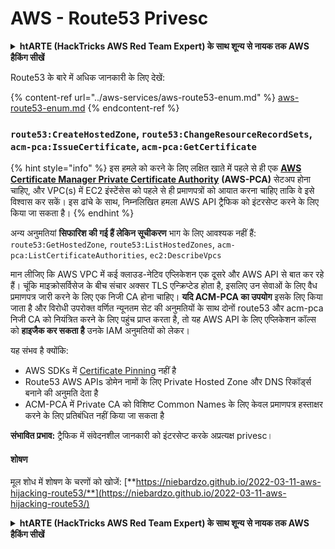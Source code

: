 # AWS - Route53 Privesc

<details>

<summary><strong>htARTE (HackTricks AWS Red Team Expert) के साथ शून्य से नायक तक AWS हैकिंग सीखें</strong></summary>

HackTricks का समर्थन करने के अन्य तरीके:

* यदि आप अपनी **कंपनी का विज्ञापन HackTricks में देखना चाहते हैं** या **HackTricks को PDF में डाउनलोड करना चाहते हैं** तो [**सब्सक्रिप्शन प्लान्स**](https://github.com/sponsors/carlospolop) देखें!
* [**आधिकारिक PEASS & HackTricks स्वैग**](https://peass.creator-spring.com) प्राप्त करें
* [**The PEASS Family**](https://opensea.io/collection/the-peass-family) की खोज करें, हमारा विशेष [**NFTs**](https://opensea.io/collection/the-peass-family) संग्रह
* 💬 [**Discord समूह**](https://discord.gg/hRep4RUj7f) में **शामिल हों** या [**telegram समूह**](https://t.me/peass) या **Twitter** पर मुझे 🐦 [**@carlospolopm**](https://twitter.com/carlospolopm) **का पालन करें**.
* [**HackTricks**](https://github.com/carlospolop/hacktricks) और [**HackTricks Cloud**](https://github.com/carlospolop/hacktricks-cloud) github रेपोज़ में PRs सबमिट करके अपनी हैकिंग ट्रिक्स साझा करें.

</details>

Route53 के बारे में अधिक जानकारी के लिए देखें:

{% content-ref url="../aws-services/aws-route53-enum.md" %}
[aws-route53-enum.md](../aws-services/aws-route53-enum.md)
{% endcontent-ref %}

### `route53:CreateHostedZone`, `route53:ChangeResourceRecordSets`, `acm-pca:IssueCertificate`, `acm-pca:GetCertificate`

{% hint style="info" %}
इस हमले को करने के लिए लक्षित खाते में पहले से ही एक [**AWS Certificate Manager Private Certificate Authority**](https://aws.amazon.com/certificate-manager/private-certificate-authority/) **(AWS-PCA)** सेटअप होना चाहिए, और VPC(s) में EC2 इंस्टेंसेस को पहले से ही प्रमाणपत्रों को आयात करना चाहिए ताकि वे इसे विश्वास कर सकें। इस ढांचे के साथ, निम्नलिखित हमला AWS API ट्रैफिक को इंटरसेप्ट करने के लिए किया जा सकता है।
{% endhint %}

अन्य अनुमतियां **सिफारिश की गई हैं लेकिन सूचीकरण** भाग के लिए आवश्यक नहीं हैं: `route53:GetHostedZone`, `route53:ListHostedZones`, `acm-pca:ListCertificateAuthorities`, `ec2:DescribeVpcs`

मान लीजिए कि AWS VPC में कई क्लाउड-नेटिव एप्लिकेशन एक दूसरे और AWS API से बात कर रहे हैं। चूंकि माइक्रोसर्विसेज के बीच संचार अक्सर TLS एन्क्रिप्टेड होता है, इसलिए उन सेवाओं के लिए वैध प्रमाणपत्र जारी करने के लिए एक निजी CA होना चाहिए। **यदि ACM-PCA का उपयोग** इसके लिए किया जाता है और विरोधी उपरोक्त वर्णित न्यूनतम सेट की अनुमतियों के साथ दोनों route53 और acm-pca निजी CA को नियंत्रित करने के लिए पहुंच प्राप्त करता है, तो यह AWS API के लिए एप्लिकेशन कॉल्स को **हाइजैक कर सकता है** उनके IAM अनुमतियों को लेकर।

यह संभव है क्योंकि:

* AWS SDKs में [Certificate Pinning](https://www.digicert.com/blog/certificate-pinning-what-is-certificate-pinning) नहीं है
* Route53 AWS APIs डोमेन नामों के लिए Private Hosted Zone और DNS रिकॉर्ड्स बनाने की अनुमति देता है
* ACM-PCA में Private CA को विशिष्ट Common Names के लिए केवल प्रमाणपत्र हस्ताक्षर करने के लिए प्रतिबंधित नहीं किया जा सकता है

**संभावित प्रभाव:** ट्रैफिक में संवेदनशील जानकारी को इंटरसेप्ट करके अप्रत्यक्ष privesc।

#### शोषण <a href="#discovery" id="discovery"></a>

मूल शोध में शोषण के चरणों को खोजें: [**https://niebardzo.github.io/2022-03-11-aws-hijacking-route53/**](https://niebardzo.github.io/2022-03-11-aws-hijacking-route53/)

<details>

<summary><strong>htARTE (HackTricks AWS Red Team Expert) के साथ शून्य से नायक तक AWS हैकिंग सीखें</strong></summary>

HackTricks का समर्थन करने के अन्य तरीके:

* यदि आप अपनी **कंपनी का विज्ञापन HackTricks में देखना चाहते हैं** या **HackTricks को PDF में डाउनलोड करना चाहते हैं** तो [**सब्सक्रिप्शन प्लान्स**](https://github.com/sponsors/carlospolop) देखें!
* [**आधिकारिक PEASS & HackTricks स्वैग**](https://peass.creator-spring.com) प्राप्त करें
* [**The PEASS Family**](https://opensea.io/collection/the-peass-family) की खोज करें, हमारा विशेष [**NFTs**](https://opensea.io/collection/the-peass-family) संग्रह
* 💬 [**Discord समूह**](https://discord.gg/hRep4RUj7f) में **शामिल हों** या [**telegram समूह**](https://t.me/peass) या **Twitter** पर मुझे 🐦 [**@carlospolopm**](https://twitter.com/carlospolopm) **का पालन करें**.
* [**HackTricks**](https://github.com/carlospolop/hacktricks) और [**HackTricks Cloud**](https://github.com/carlospolop/hacktricks-cloud) github रेपोज़ में PRs सबमिट करके अपनी हैकिंग ट्रिक्स साझा करें.

</details>
